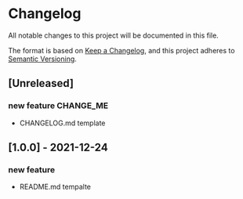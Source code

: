 # Changelog

All notable changes to this project will be documented in this file.

The format is based on [Keep a Changelog](https://keepachangelog.com/en/1.0.0/),
and this project adheres to [Semantic Versioning](https://semver.org/spec/v2.0.0.html).

## [Unreleased]

### new feature CHANGE_ME

- CHANGELOG.md template

## [1.0.0] - 2021-12-24

### new feature

- README.md tempalte